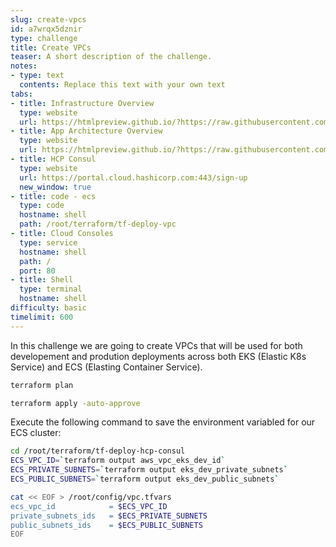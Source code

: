 ```yaml
---
slug: create-vpcs
id: a7wrqx5dznir
type: challenge
title: Create VPCs
teaser: A short description of the challenge.
notes:
- type: text
  contents: Replace this text with your own text
tabs:
- title: Infrastructure Overview
  type: website
  url: https://htmlpreview.github.io/?https://raw.githubusercontent.com/hashicorp/field-workshops-consul/n8-ssn4aws-eks/instruqt-tracks/secure-service-networking-for-aws/assets/images/ssn4aws-infra-overview.html
- title: App Architecture Overview
  type: website
  url: https://htmlpreview.github.io/?https://raw.githubusercontent.com/hashicorp/field-workshops-consul/n8-ssn4aws-eks/instruqt-tracks/secure-service-networking-for-aws/assets/images/ssn4aws-app-overview.html
- title: HCP Consul
  type: website
  url: https://portal.cloud.hashicorp.com:443/sign-up
  new_window: true
- title: code - ecs
  type: code
  hostname: shell
  path: /root/terraform/tf-deploy-vpc
- title: Cloud Consoles
  type: service
  hostname: shell
  path: /
  port: 80
- title: Shell
  type: terminal
  hostname: shell
difficulty: basic
timelimit: 600
---
```

In this challenge we are going to create VPCs that will be used for both developement and prodution deployments across both EKS (Elastic K8s Service) and ECS (Elasting Container Service).

```sh
terraform plan
```

```sh
terraform apply -auto-approve
```


Execute the following command to save the environment variabled for our ECS cluster:
```sh
cd /root/terraform/tf-deploy-hcp-consul
ECS_VPC_ID=`terraform output aws_vpc_eks_dev_id`
ECS_PRIVATE_SUBNETS=`terraform output eks_dev_private_subnets`
ECS_PUBLIC_SUBNETS=`terraform output eks_dev_public_subnets`

cat << EOF > /root/config/vpc.tfvars
ecs_vpc_id            = $ECS_VPC_ID
private_subnets_ids   = $ECS_PRIVATE_SUBNETS
public_subnets_ids    = $ECS_PUBLIC_SUBNETS
EOF
```